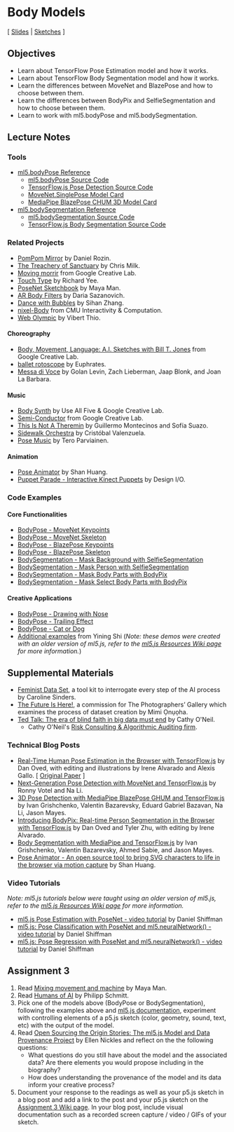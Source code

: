 # Body Models

[ [Slides](https://docs.google.com/presentation/d/1l_D9syEOAxvoi1ud_urHPrQJ8-xC80GRU2YfkQAC7qw/) \| [Sketches](https://editor.p5js.org/jackbdu/collections/kjuPKBzeH) ]

## Objectives

-   Learn about TensorFlow Pose Estimation model and how it works.
-   Learn about TensorFlow Body Segmentation model and how it works.
-   Learn the differences between MoveNet and BlazePose and how to choose between them.
-   Learn the differences between BodyPix and SelfieSegmentation and how to choose between them.
-   Learn to work with ml5.bodyPose and ml5.bodySegmentation.

## Lecture Notes

### Tools

-   [ml5.bodyPose Reference](https://docs.ml5js.org/#/reference/bodypose)
    -   [ml5.bodyPose Source Code](https://github.com/ml5js/ml5-next-gen/tree/main/src/BodyPose)
    -   [TensorFlow.js Pose Detection Source Code](https://github.com/tensorflow/tfjs-models/tree/master/pose-detection)
    -   [MoveNet.SinglePose Model Card](https://storage.googleapis.com/movenet/MoveNet.SinglePose%20Model%20Card.pdf)
    -   [MediaPipe BlazePose CHUM 3D Model Card](https://drive.google.com/file/d/10WlcTvrQnR_R2TdTmKw0nkyRLqrwNkWU/)
-   [ml5.bodySegmentation Reference](https://docs.ml5js.org/#/reference/body-segmentation)
    -   [ml5.bodySegmentation Source Code](https://github.com/ml5js/ml5-next-gen/tree/main/src/BodySegmentation)
    -   [TensorFlow.js Body Segmentation Source Code](https://github.com/tensorflow/tfjs-models/tree/master/body-segmentation)

### Related Projects

-   [PomPom Mirror](https://vimeo.com/128375543) by Daniel Rozin.
-   [The Treachery of Sanctuary](https://www.youtube.com/watch?v=I5__9hq-yas&feature=youtu.be) by Chris Milk.
-   [Moving morrir](https://experiments.withgoogle.com/move-mirror) from Google Creative Lab.
-   [Touch Type](https://experiments.withgoogle.com/touch-type) by Richard Yee.
-   [PoseNet Sketchbook](https://googlecreativelab.github.io/posenet-sketchbook/) by Maya Man.
-   [AR Body Filters](https://sheeborshee.com/AR-body-filters-2019) by Daria Sazanovich.
-   [Dance with Bubbles](https://sihanzhang.wixsite.com/myspace/machine-learning-for-the-web) by Sihan Zhang.
-   [nixel-Body](http://cmuems.com/2018/60212f/nixel/10/12/nixel-body/) from CMU Interactivity & Computation.
-   [Web Olympic](https://vibertthio.com/web-olympic/) by Vibert Thio.

#### Choreography

-   [Body, Movement, Language: A.I. Sketches with Bill T. Jones](https://experiments.withgoogle.com/billtjonesai) from Google Creative Lab.
-   [ballet rotoscope](https://www.youtube.com/watch?v=yzJk6ww3LD0) by Euphrates.
-   [Messa di Voce](https://vimeo.com/2892576) by Golan Levin, Zach Lieberman, Jaap Blonk, and Joan La Barbara.

#### Music

-   [Body Synth](https://experiments.withgoogle.com/body-synth) by Use All Five & Google Creative Lab.
-   [Semi-Conductor](https://experiments.withgoogle.com/semi-conductor) from Google Creative Lab.
-   [This Is Not A Theremin](https://sofiaitp.wordpress.com/2018/12/04/this-is-not-a-theremin/) by Guillermo Montecinos and Sofía Suazo.
-   [Sidewalk Orchestra](https://github.com/cvalenzuela/sidewalk_orchestra) by Cristóbal Valenzuela.
-   [Pose Music](https://codepen.io/teropa/full/QxLrMp/) by Tero Parviainen.

#### Animation

-   [Pose Animator](https://github.com/yemount/pose-animator/) by Shan Huang.
-   [Puppet Parade - Interactive Kinect Puppets](https://vimeo.com/34824490) by Design I/O.

### Code Examples

#### Core Functionalities

-   [BodyPose - MoveNet Keypoints](https://editor.p5js.org/ml5/sketches/c8sl_hGmN)
-   [BodyPose - MoveNet Skeleton](https://editor.p5js.org/ml5/sketches/vpSI23x0A)
-   [BodyPose - BlazePose Keypoints](https://editor.p5js.org/ml5/sketches/OukJYAJAb)
-   [BodyPose - BlazePose Skeleton](https://editor.p5js.org/ml5/sketches/KWgsAbgkk)
-   [BodySegmentation - Mask Background with SelfieSegmentation](https://editor.p5js.org/ml5/sketches/KNsdeNhrp)
-   [BodySegmentation - Mask Person with SelfieSegmentation](https://editor.p5js.org/ml5/sketches/h6TN8umP5)
-   [BodySegmentation - Mask Body Parts with BodyPix](https://editor.p5js.org/ml5/sketches/ruoyal-RC)
-   [BodySegmentation - Mask Select Body Parts with BodyPix](https://editor.p5js.org/ml5/sketches/R5rug0HKk)

#### Creative Applications

-   [BodyPose - Drawing with Nose](https://editor.p5js.org/jackbdu/sketches/bUsDnrEbv)
-   [BodyPose - Trailing Effect](https://editor.p5js.org/jackbdu/sketches/eQTjLNK35)
-   [BodyPose - Cat or Dog](https://editor.p5js.org/jackbdu/sketches/26sLU0Ub-)
-   [Additional examples](https://github.com/yining1023/machine-learning-for-the-web/tree/main/week3-pose) from Yining Shi (_Note: these demos were created with an older version of ml5.js, refer to the [ml5.js Resources Wiki page](https://github.com/jackbdu/Intro-ML-Arts-IMA-Summer24/wiki/ml5.js-Resources) for more information._)

## Supplemental Materials

-   [Feminist Data Set](https://carolinesinders.com/wp-content/uploads/2020/05/Feminist-Data-Set-Final-Draft-2020-0526.pdf), a tool kit to interrogate every step of the AI process by Caroline Sinders.
-   [The Future Is Here!](https://thephotographersgallery.org.uk/whats-on/digital-project/mimi-onuoha-future-here), a commission for The Photographers’ Gallery which examines the process of dataset creation by Mimi Ọnụọha.
-   [Ted Talk: The era of blind faith in big data must end](https://www.youtube.com/watch?v=_2u_eHHzRto) by Cathy O'Neil.
    -   Cathy O'Neil's [Risk Consulting & Algorithmic Auditing firm](https://orcaarisk.com/).

### Technical Blog Posts

-   [Real-Time Human Pose Estimation in the Browser with TensorFlow.js](https://medium.com/tensorflow/real-time-human-pose-estimation-in-the-browser-with-tensorflow-js-7dd0bc881cd5) by Dan Oved, with editing and illustrations by Irene Alvarado and Alexis Gallo. [ [Original Paper](https://arxiv.org/pdf/1803.08225) ]
-   [Next-Generation Pose Detection with MoveNet and TensorFlow.js](https://blog.tensorflow.org/2021/05/next-generation-pose-detection-with-movenet-and-tensorflowjs.html) by Ronny Votel and Na Li.
-   [3D Pose Detection with MediaPipe BlazePose GHUM and TensorFlow.js](https://blog.tensorflow.org/2021/08/3d-pose-detection-with-mediapipe-blazepose-ghum-tfjs.html) by Ivan Grishchenko, Valentin Bazarevsky, Eduard Gabriel Bazavan, Na Li, Jason Mayes.
-   [Introducing BodyPix: Real-time Person Segmentation in the Browser with TensorFlow.js](https://medium.com/tensorflow/introducing-bodypix-real-time-person-segmentation-in-the-browser-with-tensorflow-js-f1948126c2a0) by Dan Oved and Tyler Zhu, with editing by Irene Alvarado.
-   [Body Segmentation with MediaPipe and TensorFlow.js](https://blog.tensorflow.org/2022/01/body-segmentation.html) by Ivan Grishchenko, Valentin Bazarevsky, Ahmed Sabie, and Jason Mayes.
-   [Pose Animator - An open source tool to bring SVG characters to life in the browser via motion capture](https://blog.tensorflow.org/2020/05/pose-animator-open-source-tool-to-bring-svg-characters-to-life.html) by Shan Huang.

### Video Tutorials

_Note: ml5.js tutorials below were taught using an older version of ml5.js, refer to the [ml5.js Resources Wiki page](https://github.com/jackbdu/Intro-ML-Arts-IMA-Summer24/wiki/ml5.js-Resources) for more information._

-   [ml5.js Pose Estimation with PoseNet - video tutorial](https://youtu.be/OIo-DIOkNVg?list=PLRqwX-V7Uu6YPSwT06y_AEYTqIwbeam3y) by Daniel Shiffman
-   [ml5.js: Pose Classification with PoseNet and ml5.neuralNetwork() - video tutorial](https://www.youtube.com/watch?v=FYgYyq-xqAw&t=1197s) by Daniel Shiffman
-   [ml5.js: Pose Regression with PoseNet and ml5.neuralNetwork() - video tutorial](https://www.youtube.com/watch?v=lob74HqHYJ0) by Daniel Shiffman

## Assignment 3

1. Read [Mixing movement and machine](https://medium.com/artists-and-machine-intelligence/mixing-movement-and-machine-848095ea5596) by Maya Man.
2. Read [Humans of AI](https://humans-of.ai/editorial) by Philipp Schmitt.
3. Pick one of the models above (BodyPose or BodySegmentation), following the examples above and [ml5.js documentation](https://docs.ml5js.org/), experiment with controlling elements of a p5.js sketch (color, geometry, sound, text, etc) with the output of the model.
4. Read [Open Sourcing the Origin Stories: The ml5.js Model and Data Provenance Project](https://github.com/ellennickles/ml5js-model-and-data-provenance-project) by Ellen Nickles and reflect on the the following questions:
    - What questions do you still have about the model and the associated data? Are there elements you would propose including in the biography?
    - How does understanding the provenance of the model and its data inform your creative process?
5. Document your response to the readings as well as your p5.js sketch in a blog post and add a link to the post and your p5.js sketch on the [Assignment 3 Wiki page](https://github.com/jackbdu/Intro-ML-Arts-IMA-Summer24/wiki/Assignment-3). In your blog post, include visual documentation such as a recorded screen capture / video / GIFs of your sketch.
